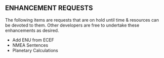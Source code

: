 ## ENHANCEMENT REQUESTS

The following items are requests that are on hold until time & resources can be devoted to them. Other developers are free to undertake these enhancements as desired. 

* Add ENU from ECEF
* NMEA Sentences
* Planetary Calculations
